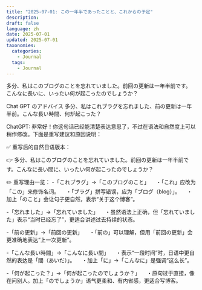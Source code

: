 ```yaml
---
title: "2025-07-01: この一年半であったことと、これからの予定"
description: 
draft: false
language: zh
date: 2025-07-01
updated: 2025-07-01
taxonomies:
  categories:
    - Journal
  tags:
    - Journal
---
```


多分、私はこのブログのことを忘れていました。前回の更新は一年半前です。
こんなに長いに、いったい何が起こったのでしょうか？



<!-- more -->


Chat GPT のアドバイス
多分、私はこれブラグを忘れました、前の更新は一年半前。こんな長い時間、何が起こった？


ChatGPT:
非常好！你这句话已经能清楚表达意思了，不过在语法和自然度上可以稍作修改。下面是重写建议和原因说明：

✅ 重写后的自然日语版本：

👉 多分、私はこのブログのことを忘れていました。前回の更新は一年半前です。こんなに長い間に、いったい何が起こったのでしょうか？

✏️ 重写理由一览：
-「これブラグ」→「このブログのこと」
 ・「これ」应改为「この」来修饰名词。
 ・「ブラグ」拼写错误，应为「ブログ（blog）」。
 ・加上「のこと」会让句子更自然，表示“关于这个博客”。

-「忘れました」→「忘れていました」
 ・虽然语法上正确，但「忘れていました」表示“当时已经忘了”，更适合讲述过去持续的状态。

-「前の更新」→「前回の更新」
 ・「前の」可以理解，但用「前回の更新」会更准确地表达“上一次更新”。

-「こんな長い時間」→「こんなに長い間」
 ・表示“一段时间”时，日语中更自然的表达是「間（あいだ）」。
 ・加上「に」→「こんなに」是强调“这么长”。

-「何が起こった？」→「何が起こったのでしょうか？」
 ・原句过于直接，像在问别人。加上「のでしょうか」语气更柔和、有内省感，更适合写博客。
